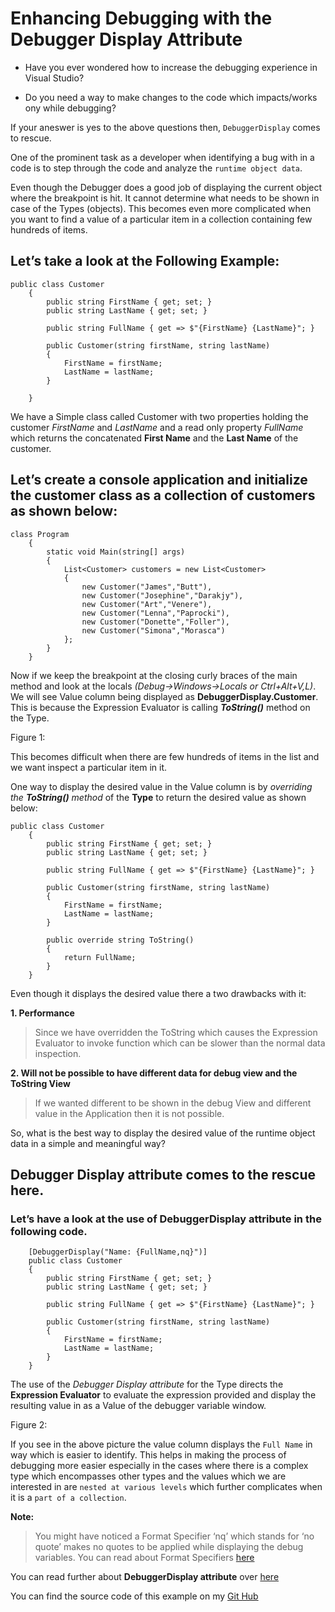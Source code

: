 # Enhancing Debugging with the Debugger Display Attribute


- Have you ever wondered how to increase the debugging experience in Visual Studio?

- Do you need a way to make changes to the code which impacts/works ony while debugging?

If your aneswer is yes to the above questions then,    ``DebuggerDisplay`` comes to rescue.

One of the prominent task as a developer when identifying a bug with in a code is to step through the code and analyze the ``runtime object data``.

Even though the Debugger does a good job of displaying the current object where the breakpoint is hit. It cannot determine what needs to be shown in case of the Types (objects). This becomes even more complicated when you want to find a value of a particular item in a collection containing few hundreds of items.

## Let’s take a look at the Following Example: ##
```
public class Customer
    {
        public string FirstName { get; set; }
        public string LastName { get; set; }
 
        public string FullName { get => $"{FirstName} {LastName}"; }
 
        public Customer(string firstName, string lastName)
        {
            FirstName = firstName;
            LastName = lastName;
        }
  
    }
```
We have a Simple class called Customer with two properties holding the customer _FirstName_ and _LastName_ and a read only property _FullName_ which returns the concatenated **First Name** and the **Last Name** of the customer. 

## Let’s create a console application and initialize the customer class as a collection of customers as shown below: ##

```
class Program
    {
        static void Main(string[] args)
        {
            List<Customer> customers = new List<Customer>
            {
                new Customer("James","Butt"),
                new Customer("Josephine","Darakjy"),
                new Customer("Art","Venere"),
                new Customer("Lenna","Paprocki"),
                new Customer("Donette","Foller"),
                new Customer("Simona","Morasca")
            };
        }
    }
```
Now if we keep the breakpoint at the closing curly braces of the main method and look at the locals _(Debug->Windows->Locals or Ctrl+Alt+V,L)_. We will see Value column being displayed as **DebuggerDisplay.Customer**. This is because the Expression Evaluator is calling **_ToString()_** method on the Type.

Figure 1:

This becomes difficult when there are few hundreds of items in the list and we want inspect a particular   item in it. 

One way to display the desired value in the Value column is by _overriding the **ToString()** method_ of the **Type** to return the desired value as shown below:
```
public class Customer
    {
        public string FirstName { get; set; }
        public string LastName { get; set; }
 
        public string FullName { get => $"{FirstName} {LastName}"; }
 
        public Customer(string firstName, string lastName)
        {
            FirstName = firstName;
            LastName = lastName;
        }
 
        public override string ToString()
        {
            return FullName;
        }
    }
```

Even though it displays the desired value there a two drawbacks with it:

**1.    Performance**
>Since we have overridden the ToString which causes the Expression Evaluator to invoke             function which can be slower than the normal data inspection. 

**2.	 Will not be possible to have different data for debug view and the ToString View**
>If we wanted different to be shown in the debug View and different value in the Application then it is not possible.

So, what is the best way to display the desired value of the runtime object data in a simple and meaningful way?

## Debugger Display attribute comes to the rescue here. ##

### Let’s have a look at the use of DebuggerDisplay attribute in the following code. ###
```
    [DebuggerDisplay("Name: {FullName,nq}")]
    public class Customer
    {
        public string FirstName { get; set; }
        public string LastName { get; set; }
 
        public string FullName { get => $"{FirstName} {LastName}"; }
 
        public Customer(string firstName, string lastName)
        {
            FirstName = firstName;
            LastName = lastName;
        }
    }
 ```

 The use of the _Debugger Display attribute_ for the Type directs the **Expression Evaluator** to evaluate the expression provided and display the resulting value in as a Value of the debugger variable window.

 Figure 2:

 If you see in the above picture the value column displays the ``Full Name`` in way which is easier to identify. This helps in making the process of debugging more easier especially in the cases where there is a complex type which encompasses other types and the values which we are interested in are ``nested at various levels`` which further complicates when it is a ``part of a collection``.

 **Note:** 
 > You might have noticed a Format Specifier ‘nq’ which stands for ‘no quote’ makes no quotes to be applied while displaying the debug variables.
 You can read about Format Specifiers <a href=”https://msdn.microsoft.com/en-us/library/e514eeby.aspx” target=”_blank”> here</a>

You can read further about **DebuggerDisplay attribute** over <a href=https://msdn.microsoft.com/en-us/library/e514eeby.aspx target=”_blank”> here </a>

You can find the source code of this example on my <a href=https://github.com/mkalkere/DebuggerDisplay.git target=”_blank”>Git Hub</a>


